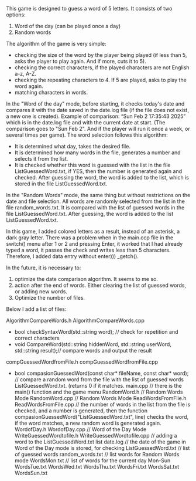 This game is designed to guess a word of 5 letters.
It consists of two options:
1. Word of the day (can be played once a day)
2. Random words

The algorithm of the game is very simple:
- checking the size of the word by the player being played (if less than 5, asks the player to play again. And if more, cuts it to 5).
- checking the correct characters, if the played characters are not English a-z, A-Z.
- checking the repeating characters to 4. If 5 are played, asks to play the word again.
- matching characters in words.

In the "Word of the day" mode, before starting, it checks today's date and compares it with the date saved in the date.log file (if the file does not exist, a new one is created).
Example of comparison: “Sun Feb 2 17:35:43 2025” which is in the date.log file and with the current date at start. (The comparison goes to "Sun Feb 2". And if the player will run it once a week, or several times per game).
The word selection follows this algorithm:
- It is determined what day, takes the desired file.
- It is determined how many words in the file, generates a number and selects it from the list.
- It is checked whether this word is guessed with the list in the file ListGuessedWord.txt, if YES, then the number is generated again and checked.
After guessing the word, the word is added to the list, which is stored in the file ListGuessedWord.txt.

In the "Random Words" mode, the same thing but without restrictions on the date and file selection. All words are randomly selected from the list in the file random_words.txt. It is compared with the list of guessed words in the file ListGuessedWord.txt. After guessing, the word is added to the list ListGuessedWord.txt.

In this game, I added colored letters as a result, instead of an asterisk, a dark gray letter.
There was a problem when in the main.ccp file in the switch() menu after 1 or 2 and pressing Enter, it worked that I had already typed a word, it passes the check and writes less than 5 characters. Therefore, I added data entry without enter))) _getch().

In the future, it is necessary to:
1. optimize the date comparison algorithm. It seems to me so.
2. action after the end of words. Either clearing the list of guessed words, or adding new words.
3. Optimize the number of files.

Below I add a list of files:

AlgorithmCompareWords.h
AlgorithmCompareWords.cpp
- bool checkSyntaxWord(std::string word); // check for repetition and correct characters
- void CompareWord(std::string hiddenWord, std::string userWord, std::string result);// compare words and output the result

compGuessedWordfromFile.h
compGuessedWordfromFile.cpp
- bool compasionGuessedWord(const char* fileName, const char* word); // compare a random word from the file with the list of guessed words ListGuessedWord.txt. (returns 0 if it matches.
main.cpp // there is the main() function and the game menu
RandomWord.h // Random Words Mode
RandomWord.cpp // Random Words Mode
ReadWordsFromFlie.h
ReadWordsFromFile.cpp // the number of words in the list from the file is checked, and a number is generated, then the function compasionGuessedWord("ListGuessedWord.txt", line) checks the word, if the word matches, a new random word is generated again.
WordofDay.h
WordofDay.cpp // Word of the Day Mode
WriteGuessedWordtofile.h
WriteGuessedWordtofile.cpp // adding a word to the ListGuessedWord.txt list
date.log // the date of the game in Word of the Day mode is stored, for checking
ListGuessedWord.txt // list of guessed words
random_words.txt // list words for Random Words mode
WordsMon.txt // list of words for the current day Mon-Sun
WordsTue.txt
WordsWed.txt
WordsThu.txt
WordsFri.txt
WordsSat.txt
WordsSun.txt